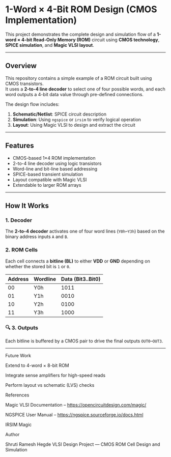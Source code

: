 #  1-Word × 4-Bit ROM Design (CMOS Implementation)

This project demonstrates the complete design and simulation flow of a **1-word × 4-bit Read-Only Memory (ROM)** circuit using **CMOS technology**, **SPICE simulation**, and **Magic VLSI layout**.

---

##  Overview

This repository contains a simple example of a ROM circuit built using CMOS transistors.  
It uses a **2-to-4 line decoder** to select one of four possible words, and each word outputs a 4-bit data value through pre-defined connections.

The design flow includes:
1. **Schematic/Netlist**: SPICE circuit description
2. **Simulation**: Using `ngspice` or `irsim` to verify logical operation
3. **Layout**: Using Magic VLSI to design and extract the circuit

---

##  Features

-  CMOS-based 1×4 ROM implementation
-  2-to-4 line decoder using logic transistors
-  Word-line and bit-line based addressing
-  SPICE-based transient simulation
-  Layout compatible with Magic VLSI
-  Extendable to larger ROM arrays

---

##  How It Works

###  1. Decoder
The **2-to-4 decoder** activates one of four word lines (`Y0h`–`Y3h`) based on the binary address inputs `A` and `B`.

###  2. ROM Cells
Each cell connects a **bitline (BL)** to either **VDD** or **GND** depending on whether the stored bit is `1` or `0`.

| Address | Wordline | Data (Bit3..Bit0) |
|----------|-----------|------------------|
| 00 | Y0h | 1011 |
| 01 | Y1h | 0010 |
| 10 | Y2h | 0100 |
| 11 | Y3h | 1000 |

### 🔍 3. Outputs
Each bitline is buffered by a CMOS pair to drive the final outputs `OUT0`–`OUT3`.

---

 Future Work

Extend to 4-word × 8-bit ROM

Integrate sense amplifiers for high-speed reads

Perform layout vs schematic (LVS) checks

 References

Magic VLSI Documentation – https://opencircuitdesign.com/magic/

NGSPICE User Manual – https://ngspice.sourceforge.io/docs.html

IRSIM Magic 

 Author

Shruti Ramesh Hegde
VLSI Design Project — CMOS ROM Cell Design and Simulation

